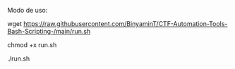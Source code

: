 Modo de uso:

wget https://raw.githubusercontent.com/BinyaminT/CTF-Automation-Tools-Bash-Scripting-/main/run.sh

chmod +x run.sh

./run.sh

